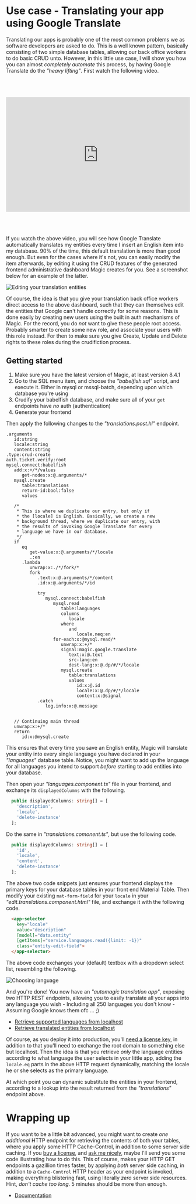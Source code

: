 # Use case - Translating your app using Google Translate

Translating our apps is probably one of the most common problems we as software developers are asked
to do. This is a well known pattern, basically consisting of two simple database tables, allowing
our back office workers to do basic CRUD unto.
However, in this little use case, I will show you how you can almost *completely automate* this
process, by having Google Translate do the _"heavy lifting"_. First watch the following video.

<div style="position:relative; padding-bottom:56.25%; padding-top:30px; height:0; overflow:hidden;margin-top:4rem;margin-bottom:4rem;">
<iframe width="560" height="315" style="position:absolute; top:0; left:0; width:100%; height:100%;" src="https://www.youtube.com/embed/2hrUi1o5rDg" frameborder="0" allow="accelerometer; autoplay; encrypted-media; gyroscope; picture-in-picture" allowfullscreen></iframe>
</div>

If you watch the above video, you will see how Google Translate automatically
translates my entities every time I insert an English item into my database.
90% of the time, this default translation is more than good enough. But even for the
cases where it's not, you can easily modify the item afterwards, by editing it using the
CRUD features of the generated frontend administrative dashboard Magic creates for you.
See a screenshot below for an example of the latter.

![Editing your translation entities](https://servergardens.files.wordpress.com/2020/10/editing-translation-entities.png)

Of course, the idea is that you give your translation back office workers direct access to the above dashboard,
such that they can themselves edit the entities that Google can't handle correctly for some reasons. This is
done easily by creating new users using the built in auth mechanisms of Magic. For the record, you do *not* want
to give these people root access. Probably smarter to create some new role, and associate your users with this role
instead. For then to make sure you give Create, Update and Delete rights to these roles during the crudifiction
process.

## Getting started

1. Make sure you have the latest version of Magic, at least version 8.4.1
2. Go to the SQL menu item, and choose the _"babelfish.sql"_ script, and execute it. Either in mysql or mssql-batch, depending upon which database you're using
3. Crudify your babelfish database, and make sure all of your `get` endpoints have *no* auth (authentication)
4. Generate your frontend

Then apply the following changes to the _"translations.post.hl"_ endpoint.

```
.arguments
   id:string
   locale:string
   content:string
.type:crud-create
auth.ticket.verify:root
mysql.connect:babelfish
   add:x:+/*/values
      get-nodes:x:@.arguments/*
   mysql.create
      table:translations
      return-id:bool:false
      values

   /*
    * This is where we duplicate our entry, but only if
    * the [locale] is English. Basically, we create a new
    * background thread, where we duplicate our entry, with
    * the results of invoking Google Translate for every
    * language we have in our database.
    */
   if
      eq
         get-value:x:@.arguments/*/locale
         .:en
      .lambda
         unwrap:x:./*/fork/*
         fork
            .text:x:@.arguments/*/content
            .id:x:@.arguments/*/id
            
            try
               mysql.connect:babelfish
                  mysql.read
                     table:languages
                     columns
                        locale
                     where
                        and
                           locale.neq:en
                  for-each:x:@mysql.read/*
                     unwrap:x:+/*
                     signal:magic.google.translate
                        text:x:@.text
                        src-lang:en
                        dest-lang:x:@.dp/#/*/locale
                     mysql.create
                        table:translations
                        values
                           id:x:@.id
                           locale:x:@.dp/#/*/locale
                           content:x:@signal
            .catch
               log.info:x:@.message


   // Continuing main thread
   unwrap:x:+/*
   return
      id:x:@mysql.create
```

This ensures that every time you save an English entity, Magic will translate your entity into
every single language you have declared in your _"languages"_ database table. Notice, you might
want to add up the language for all languages you intend to support *before* starting to add
entities into your database.

Then open your _"languages.component.ts"_ file in your frontend, and exchange its `displayedColumns` with the following.

```typescript
  public displayedColumns: string[] = [
    'description',
    'locale',
    'delete-instance'
  ];
```

Do the same in _"translations.comonent.ts"_, but use the following code.

```typescript
  public displayedColumns: string[] = [
    'id',
    'locale',
    'content',
    'delete-instance'
  ];
```

The above two code snippets just ensures your frontend displays the primary keys for
your database tables in your front end Material Table. Then modify your existing
`mat-form-field` for your `locale` in your _"edit.translations.component.html"_ file,
and exchange it with the following code.

```html
  <app-selector
    key="locale"
    value="description"
    [model]="data.entity"
    [getItems]="service.languages.read({limit: -1})"
    class="entity-edit-field">
  </app-selector>
```

The above code exchanges your (default) textbox with a dropdown select list, resembling the following.

![Choosing language](https://servergardens.files.wordpress.com/2020/10/choosing-language.png)

And you're done! You now have an _"automagic translation app"_, exposing two HTTP REST endpoints,
allowing you to easily translate all your apps into any language you wish - Including all 250
languages you don't know - Assuming Google knows them ofc ... ;)

* [Retrieve supported languages from localhost](http://localhost:55247/magic/modules/babelfish/languages?limit=-1)
* [Retrieve translated entities from localhost](http://localhost:55247/magic/modules/babelfish/translations?limit=-1&locale.eq=en)

Of course, as you deploy it into production, you'll [need a license key](https://servergardens.com/buy/), in addition
to that you'll need to exchange the root domain to something else but localhost. Then the idea is that you retrieve *only*
the language entities according to what language the user selects in your little app, adding the `locale.eq` parts
in the above HTTP request dynamically, matching the locale he or she selects as the primary language.

At which point you can dynamic substitute the entities in your frontend, according to a lookup into the result
returned from the _"translations"_ endpoint above.

# Wrapping up

If you want to be a little bit advanced, you might want to create *one additional* HTTP endpoint for retrieving
the contents of both your tables, where you apply some HTTP Cache-Control, in addition to some server side
caching. If you [buy a license](https://servergardens.com/buy/), and [ask me nicely](mailto:thomas@servergardens.com),
maybe I'll send you some code illustrating how to do this. This of course, makes your HTTP GET endpoints a gazillion
times faster, by applying *both* server side caching, in addition to a `Cache-Control` HTTP header as your endpoint
is invoked, making everything blistering fast, using literally *zero* server side resources. Hint, *don't cache too long*.
5 minutes should be more than enough.

* [Documentation](/documentation/)
